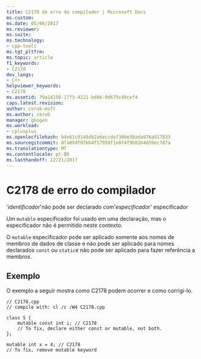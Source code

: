 ```yaml
---
title: C2178 de erro do compilador | Microsoft Docs
ms.custom: 
ms.date: 05/08/2017
ms.reviewer: 
ms.suite: 
ms.technology:
- cpp-tools
ms.tgt_pltfrm: 
ms.topic: article
f1_keywords:
- C2178
dev_langs:
- C++
helpviewer_keywords:
- C2178
ms.assetid: 79a14158-17f3-4221-bd06-9d675c49cef4
caps.latest.revision: 
author: corob-msft
ms.author: corob
manager: ghogen
ms.workload:
- cplusplus
ms.openlocfilehash: b4e61c9148db2a6eccdef308e30ada976a917833
ms.sourcegitcommit: 8fa8fdf0fbb4f57950f1e8f4f9b81b4d39ec7d7a
ms.translationtype: MT
ms.contentlocale: pt-BR
ms.lasthandoff: 12/21/2017
---
```

# <a name="compiler-error-c2178"></a>C2178 de erro do compilador  
  
'*identificador*'não pode ser declarado com'*especificador*' especificador  
  
Um `mutable` especificador foi usado em uma declaração, mas o especificador não é permitido neste contexto.  
  
O `mutable` especificador pode ser aplicado somente aos nomes de membros de dados de classe e não pode ser aplicado para nomes declarados `const` ou `static`e não pode ser aplicado para fazer referência a membros.  
  
## <a name="example"></a>Exemplo  
  
O exemplo a seguir mostra como C2178 podem ocorrer e como corrigi-lo.  
  
```  
// C2178.cpp
// compile with: cl /c /W4 C2178.cpp

class S {
    mutable const int i; // C2178
    // To fix, declare either const or mutable, not both.
};

mutable int x = 4; // C2178
// To fix, remove mutable keyword
```  
